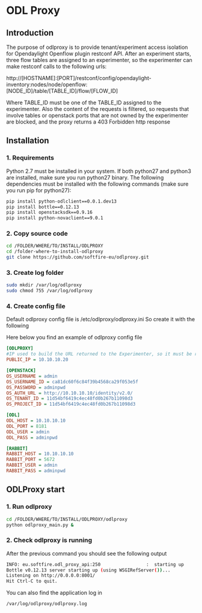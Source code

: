 # ODL Proxy
## Introduction
The purpose of odlproxy is to provide tenant/experiment access isolation for Opendaylight Openflow plugin restconf API.
After an experiment starts, three flow tables are assigned to an experimenter, so the experimenter can make restconf calls to the following urls:

http://[HOSTNAME]:[PORT]/restconf/config/opendaylight-inventory:nodes/node/openflow:[NODE_ID]/table/[TABLE_ID]/flow/[FLOW_ID]

Where TABLE_ID must be one of the TABLE_ID assigned to the experimenter.
Also the content of the requests is filtered, so requests that involve tables or openstack ports that are not owned by the experimenter are blocked, and the proxy returns a 403 Forbidden http response




## Installation

### 1. Requirements
Python 2.7 must be installed in your system. If both python27 and python3 are installed, make sure you run python27 binary.
The following dependencies must be installed with the following commands (make sure you run pip for python27):
```bash
pip install python-odlclient==0.0.1.dev13
pip install bottle==0.12.13
pip install openstacksdk==0.9.16
pip install python-novaclient==9.0.1
```


### 2. Copy source code
```bash
cd /FOLDER/WHERE/TO/INSTALL/ODLPROXY
cd /folder-where-to-install-odlproxy
git clone https://github.com/softfire-eu/odlproxy.git
```

### 3. Create log folder
```bash
sudo mkdir /var/log/odlproxy
sudo chmod 755 /var/log/odlproxy
```

### 4. Create config file
Default odlproxy config file is /etc/odlproxy/odlproxy.ini
So create it with the following 

Here below you find an example of odlproxy config file
```ini
[ODLPROXY]
#IP used to build the URL returned to the Experimenter, so it must be reacheable from the Experimenter and the ODLProxy must be binded on this address
PUBLIC_IP = 10.10.10.20

[OPENSTACK]
OS_USERNAME = admin
OS_USERNAME_ID = ca81dc60f6c84f39b4568ca29f053e5f
OS_PASSWORD = adminpwd
OS_AUTH_URL = http://10.10.10.10/identity/v2.0/
OS_TENANT_ID = 11d54bf6419c4ec48fd0b267b11098d3
OS_PROJECT_ID = 11d54bf6419c4ec48fd0b267b11098d3

[ODL]
ODL_HOST = 10.10.10.10
ODL_PORT = 8181
ODL_USER = admin
ODL_PASS = adminpwd

[RABBIT]
RABBIT_HOST = 10.10.10.10
RABBIT_PORT = 5672
RABBIT_USER = admin
RABBIT_PASS = adminpwd
```


## ODLProxy start

### 1. Run odlproxy
```bash
cd /FOLDER/WHERE/TO/INSTALL/ODLPROXY/odlproxy
python odlproxy_main.py &
```

### 2. Check odlproxy is running
After the previous command you should see the following output
```bash
INFO: eu.softfire.odl_proxy_api:250                 :  starting up
Bottle v0.12.13 server starting up (using WSGIRefServer())...
Listening on http://0.0.0.0:8001/
Hit Ctrl-C to quit.
```

You can also find the application log in
```bash
/var/log/odlproxy/odlproxy.log
```


